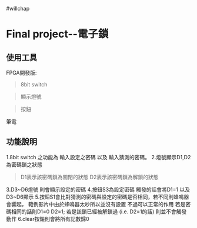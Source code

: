 #willchap  
# Final project--電子鎖
## 使用工具  
FPGA開發版:
>8bit switch  

>顯示燈號

>按鈕  

  
筆電
## 功能說明
1.8bit switch 之功能為 輸入設定之密碼 以及 輸入猜測的密碼。
2.燈號顯示D1,D2為密碼鎖之狀態
>D1表示該密碼鎖為關閉的狀態
>D2表示該密碼鎖為解鎖的狀態

3.D3~D6燈號 則會顯示設定的密碼
4.按鈕S3為設定密碼 觸發的話會將D1=1 以及D3~D6顯示
5.按鈕S1會比對猜測的密碼與設定的密碼是否相同，若不同則蜂鳴器會響起，
範例影片中由於蜂鳴器太吵所以並沒有設置 不過可以正常的作用
若是密碼相同的話則D1=0 D2=1;
若是該鎖已經被解鎖過 (i.e. D2=1的話) 則並不會觸發動作
6.clear按鈕則會將所有記數歸0


